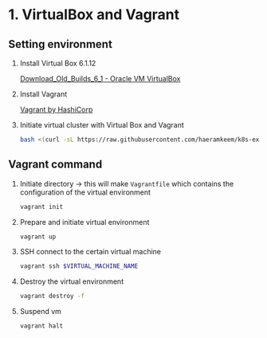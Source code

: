 # 1. VirtualBox and Vagrant

## Setting environment

1. Install Virtual Box 6.1.12
    
    [Download_Old_Builds_6_1 - Oracle VM VirtualBox](https://www.virtualbox.org/wiki/Download_Old_Builds_6_1)
    
1. Install Vagrant
    
    [Vagrant by HashiCorp](https://www.vagrantup.com/)
    
1. Initiate virtual cluster with Virtual Box and Vagrant
    
    ```bash
    bash <(curl -sL https://raw.githubusercontent.com/haeramkeem/k8s-exercise/main/self/env.sh)
    ```
    

## Vagrant command

1. Initiate directory → this will make `Vagrantfile` which contains the configuration of the virtual environment
    
    ```bash
    vagrant init
    ```
    
2. Prepare and initiate virtual environment
    
    ```bash
    vagrant up
    ```
    
3. SSH connect to the certain virtual machine
    
    ```bash
    vagrant ssh $VIRTUAL_MACHINE_NAME
    ```
    
4. Destroy the virtual environment
    
    ```bash
    vagrant destroy -f
    ```
    
5. Suspend vm
    
    ```bash
    vagrant halt
    ```